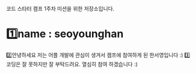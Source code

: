 코드 스타터 캠프 1주차 미션을 위한 저장소입니다.

# 1️⃣name : seoyounghan
2️⃣안녕하세요 저는 어플 개발에 관심이 생겨서 캠프에 참여하게 된 한서영입니다 :)
3️⃣코딩은 잘 못하지만 잘 부탁드려요. 열심히 참여 하겠습니다 :)
